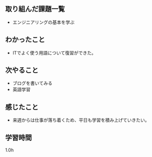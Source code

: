 ## 取り組んだ課題一覧
* エンジニアリングの基本を学ぶ
## わかったこと
* ITでよく使う用語について復習ができた。
## 次やること
* ブログを書いてみる
* 英語学習
## 感じたこと
* 来週からは仕事が落ち着くため、平日も学習を積み上げていきたい。
## 学習時間
1.0h